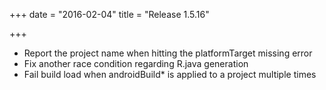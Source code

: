 +++
date = "2016-02-04"
title = "Release 1.5.16"

+++


* Report the project name when hitting the platformTarget missing error
* Fix another race condition regarding R.java generation
* Fail build load when androidBuild* is applied to a project multiple times
